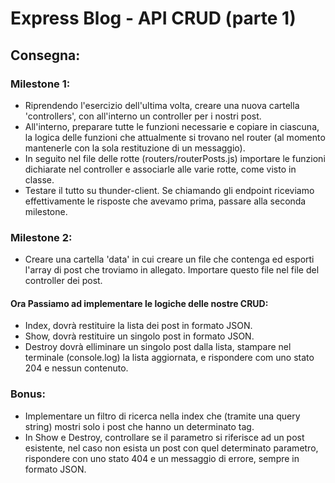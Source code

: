 Express Blog - API CRUD (parte 1)
===
## Consegna:
### Milestone 1:
- Riprendendo l'esercizio dell'ultima volta, creare una nuova cartella 'controllers', con all'interno un controller per i nostri post.
- All'interno, preparare tutte le funzioni necessarie e copiare in ciascuna, la logica delle funzioni che attualmente si trovano nel router (al momento mantenerle con la sola restituzione di un messaggio).
- In seguito nel file delle rotte (routers/routerPosts.js) importare le funzioni dichiarate nel controller e associarle alle varie rotte, come visto in classe.
- Testare il tutto su thunder-client. Se chiamando gli endpoint riceviamo effettivamente le risposte che avevamo prima, passare alla seconda milestone.

### Milestone 2:
- Creare una cartella 'data' in cui creare un file che contenga ed esporti l'array di post che troviamo in allegato. Importare questo file nel file del controller dei post.
#### Ora Passiamo ad implementare le logiche delle nostre CRUD:
- Index, dovrà restituire la lista dei post in formato JSON.
- Show, dovrà restituire un singolo post in formato JSON.
- Destroy dovrà elliminare un singolo post dalla lista, stampare nel terminale (console.log) la lista aggiornata, e rispondere com uno stato 204 e nessun contenuto.

### Bonus:
- Implementare un filtro di ricerca nella index che (tramite una query string) mostri solo i post che hanno un determinato tag.
- In Show e Destroy, controllare se il parametro si riferisce ad un post esistente, nel caso non esista un post con quel determinato parametro, rispondere con uno stato 404 e un messaggio di errore, sempre in formato JSON.
